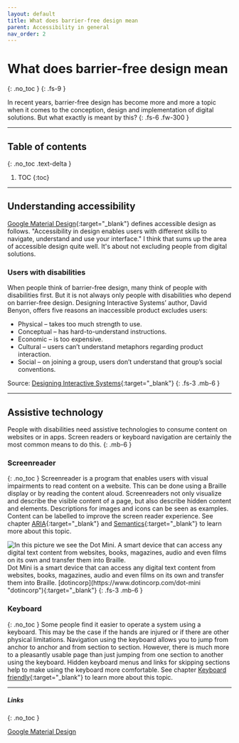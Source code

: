 ```yaml
---
layout: default
title: What does barrier-free design mean
parent: Accessibility in general
nav_order: 2
---
```


# What does barrier-free design mean
{: .no_toc }
{: .fs-9 }

In recent years, barrier-free design has become more and more a topic when it comes to the conception, design and implementation of digital solutions. But what exactly is meant by this?
{: .fs-6 .fw-300 }

---


## Table of contents
{: .no_toc .text-delta }

1. TOC
{:toc}

---

## Understanding accessibility

[Google Material Design](https://material.io/design/usability/accessibility.html#understanding-accessibility "Google Material Design"){:target="_blank"} defines accessible design as follows. "Accessibility in design enables users with different skills to navigate, understand and use your interface." I think that sums up the area of accessible design quite well. It's about not excluding people from digital solutions.

### Users with disabilities
When people think of barrier-free design, many think of people with disabilities first. But it is not always only people with disabilities who depend on barrier-free design. Designing Interactive Systems’ author, David Benyon, offers five reasons an inaccessible product excludes users:

- Physical – takes too much strength to use.
- Conceptual – has hard-to-understand instructions.
- Economic – is too expensive.
- Cultural – users can’t understand metaphors regarding product interaction.
- Social – on joining a group, users don’t understand that group’s social conventions.

Source: [Designing Interactive Systems](https://www.pearson.ch/HigherEducation/Pearson/EAN/9781447920113/Designing-Interactive-Systems "Designing Interactive Systems"){:target="_blank"}
{: .fs-3 .mb-6 }

---

## Assistive technology
People with disabilities need assistive technologies to consume content on websites or in apps. Screen readers or keyboard navigation are certainly the most common means to do this.
{: .mb-6 }

### Screenreader
{: .no_toc }
Screenreader is a program that enables users with visual impairments to read content on a website. This can be done using a Braille display or by reading the content aloud. Screenreaders not only visualize and describe the visible content of a page, but also describe hidden content and elements. Descriptions for images and icons can be seen as examples. Content can be labelled to improve the screen reader experience. See chapter [ARIA](/Accessibility-Designer-Guide/docs/Architecture/aria/ "ARIA"){:target="_blank"} and [Semantics](/Accessibility-Designer-Guide/docs/Architecture/semantics/ "Semantics"){:target="_blank"} to learn more about this topic.

<img src="{{ '/assets/images/meaning/screenreader.png' | prepend: site.baseurl }}" alt="In this picture we see the Dot Mini. A smart device that can access any digital text content from websites, books, magazines, audio and even films on its own and transfer them into Braille."/>
Dot Mini is a smart device that can access any digital text content from websites, books, magazines, audio and even films on its own and transfer them into Braille. [dotincorp](https://www.dotincorp.com/dot-mini "dotincorp"){:target="_blank"}
{: .fs-3 .mb-6 }

### Keyboard
{: .no_toc }
Some people find it easier to operate a system using a keyboard. This may be the case if the hands are injured or if there are other physical limitations. Navigation using the keyboard allows you to jump from anchor to anchor and from section to section.  However, there is much more to a pleasantly usable page than just jumping from one section to another using the keyboard. Hidden keyboard menus and links for skipping sections help to make using the keyboard more comfortable. See chapter [Keyboard friendly](/Accessibility-Designer-Guide/docs/Architecture/keyboard-friendly/ "Keyboard friendly"){:target="_blank"} to learn more about this topic.

---

##### Links
{: .no_toc }

[Google Material Design](https://material.io/design/usability/accessibility.html#understanding-accessibility "Google Material Design")
